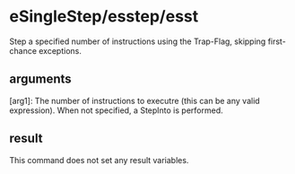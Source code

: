 # eSingleStep/esstep/esst

Step a specified number of instructions using the Trap-Flag, skipping first-chance exceptions.

## arguments

\[arg1\]: The number of instructions to executre (this can be any valid expression). When not specified, a StepInto is performed.

## result

This command does not set any result variables.
